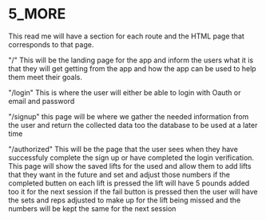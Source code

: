 # 5_MORE
 
This read me will have a section for each route and the HTML page that corresponds to that page. 

"/"
This will be the landing page for the app and inform the users what it is that they will get getting from the app and how the app can be used to help them meet their goals. 

"/login"
This is where the user will either be able to login with Oauth or email and password 

"/signup"
this page will be where we gather the needed information from the user and return the collected data too the database to be used at a later time

"/authorized"
This will be the page that the user sees when they have successfuly complete the sign up or have completed the login verification. 
This page will show the saved lifts for the used and allow them to add lifts that they want in the future and set and adjust those numbers 
if the completed butten on each lift is pressed the lift will have 5 pounds added too it for the next session 
if the fail button is pressed then the user will have the sets and reps adjusted to make up for the lift being missed and the numbers will be kept the same for the next session 
